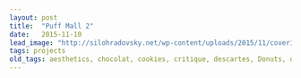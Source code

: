 ```yaml
---
layout: post
title:  "Puff Mall 2"
date:   2015-11-10
lead_image: "http://silohradovsky.net/wp-content/uploads/2015/11/cover1copy.jpg?w=236"
tags: projects
old_tags: aesthetics, chocolat, cookies, critique, descartes, Donuts, drawing, experiment, experimental fiction, food fad, handwriting, herb school, herbalism, media studies, New Narrative, novella, on writing, puff mall, sugar, TCM
---
```

